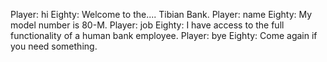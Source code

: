 Player: hi
Eighty: <beep> <beep> Welcome to the.... <crank> Tibian Bank.
Player: name
Eighty: My model number is 80-M.
Player: job
Eighty: I have access to the full functionality of a human bank employee.
Player: bye
Eighty: Come again if you need something. <beep>